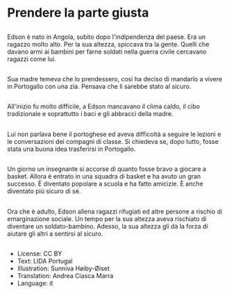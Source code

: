 # Prendere la parte giusta

##
Edson è nato in Angola, subito dopo l'indipendenza del paese. Era un ragazzo molto alto. Per la sua altezza, spiccava tra la gente. Quelli che davano armi ai bambini per farne soldati nella guerra civile cercavano ragazzi come lui.

##
Sua madre temeva che lo prendessero, così ha deciso di mandarlo a vivere in Portogallo con una zia. Pensava che lì sarebbe stato al sicuro.

##
All'inizio fu molto difficile, a Edson mancavano il clima caldo, il cibo tradizionale e soprattutto i baci e gli abbracci della madre.

##
Lui non parlava bene il portoghese ed aveva difficoltà a seguire le lezioni e le conversazioni dei compagni di classe. Si chiedeva se, dopo tutto, fosse stata una buona idea trasferirsi in Portogallo.

##
Un giorno un insegnante si accorse di quanto fosse bravo a giocare a basket. Allora è entrato in una squadra di basket e ha avuto un gran successo. È diventato popolare a scuola e ha fatto amicizie. È anche diventato più sicuro di sé.

##
Ora che è adulto, Edson allena ragazzi rifugiati ed altre persone a rischio di emarginazione sociale. Un tempo per la sua altezza aveva rischiato di diventare un soldato-bambino. Adesso, la sua altezza gli dà la forza di aiutare gli altri a sentirsi al sicuro.

##
* License: CC BY
* Text: LIDA Portugal
* Illustration: Sunniva Høiby-Øiset
* Translation: Andrea Ciasca Marra
* Language: it
